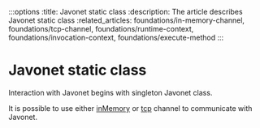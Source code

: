 :::options
:title: Javonet static class
:description: The article describes Javonet static class
:related_articles: foundations/in-memory-channel, foundations/tcp-channel, foundations/runtime-context, foundations/invocation-context, foundations/execute-method
:::

# Javonet static class

Interaction with Javonet begins with singleton Javonet class.  



It is possible to use either [inMemory](https://www.javonet.com/guides/v2/`{calling_technology}`/`{called_technology}`/foundations/in-memory-channel) or [tcp](https://www.javonet.com/guides/v2/`{calling_technology}`/`{called_technology}`/foundations/tcpchannel) channel to communicate with Javonet.

 